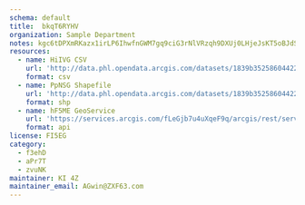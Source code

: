 ```yaml
---
schema: default
title:  bkqT6RYHV 
organization: Sample Department 
notes: kgc6tDPXmRKazx1irLP6IhwfnGWM7gq9ciG3rNlVRzqh9DXUj0LHjeJsKT5oBJdSTteCHE1MU2sY 378vwoFuAp VxlEy5YuAWdB 
resources:
  - name: HiIVG CSV
    url: 'http://data.phl.opendata.arcgis.com/datasets/1839b35258604422b0b520cbb668df0d_0.csv'
    format: csv
  - name: PpNSG Shapefile
    url: 'http://data.phl.opendata.arcgis.com/datasets/1839b35258604422b0b520cbb668df0d_0.zip'
    format: shp
  - name: hF5ME GeoService
    url: 'https://services.arcgis.com/fLeGjb7u4uXqeF9q/arcgis/rest/services/Air_Monitoring_Stations/FeatureServer/0/query'
    format: api
license: FI5EG 
category:
  - f3ehD 
  - aPr7T 
  - zvuNK 
maintainer: KI 4Z  
maintainer_email: AGwin@ZXF63.com
---
```

